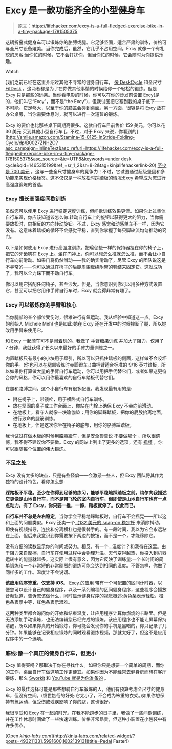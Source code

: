 # Excy 是一款功能齐全的小型健身车

> 原文：<https://lifehacker.com/excy-is-a-full-fledged-exercise-bike-in-a-tiny-package-1781505375>

这辆折叠式健身车可以锻炼你的胳膊或腿。它足够坚固，适合严肃的训练，价格可与全尺寸设备媲美。当你完成后，虽然，它几乎不占用空间。Excy 就像一个有礼貌的房客:当你忙的时候，它不会打扰你，但当你忙的时候，它会随时为你提供乐趣。

Watch

我们之前已经在这里介绍过其他不寻常的健身自行车， [像 DeskCycle](http://lifehacker.com/the-deskcycle-is-a-space-saving-exercise-bike-that-fits-1481312726) 和全尺寸 [FitDesk](http://lifehacker.com/the-fitdesk-is-a-space-saving-apartment-friendly-exerc-5877802) 。这两者都是为了在你做其他事情的时候给你一个轻松的锻炼。但是 Excy 只是那些的远亲。当你看电影的时候，你可以在你的沙发前设置 Excy(是的，他们叫它“Excy”，而不是“the Excy”)，但我试图把它塞到我的桌子底下——不可能。它足够大，以至于你的膝盖会碰到桌面。另一方面，很容易将 Excy 放在办公桌旁，当你需要休息时，就可以进行一次短暂的锻炼。

Excy 的要价也比那些桌下周期高很多。这款自行车目前售价 159 美元，你可以花 30 美元 买到其他小型自行车 [。不过，对于 Excy 来说，你看到的](http://smile.amazon.com/Stamina-15-0125-InStride-Folding-Cycle/dp/B0027ZNH2O?asc_campaign=InlineText&asc_refurl=https://lifehacker.com/excy-is-a-full-fledged-exercise-bike-in-a-tiny-package-1781505375&asc_source=&ie=UTF8&keywords=under desk cycle&qid=1465315199&ref_=sr_1_2&sr=8-2&tag=kinjalifehackerlink-20) [至少是 700 美元](https://shop.excy.com/category-s/132.htm) 。这与一些全尺寸健身车的竞争力！不过，它试图通过超级坚固和多功能来实现价格标签。这不仅仅是一种放松时踩踏板的情况:Excy 希望成为您进行高强度锻炼的首选。

### Excy 擅长高强度间歇训练

虽然您可以使用 Excy 进行稳定速度训练，但间歇训练效果更佳。如果你上过集体自行车课，你应该知道该怎么做:转动自行车上的旋钮以获得更大的阻力，当你需要放松时，向相反的方向转动旋钮。不过，Excy 感觉和动感单车不一样，因为它没有。这意味着踏板的循环不会感觉平稳，直到你掌握了每只脚轮流均匀推动的窍门。

以下是如何使用 Excy 进行高强度训练。把瑜伽垫一样的保持器挂在你的椅子上，把它的牙齿钩在 Excy 上。坐在门神上，你可以想怎么推就怎么推，而不会让小自行车向前滑动。如果门将仍然滑动——我的确实滑动了，尽管 Excy 的团队说这是不寻常的——你可以通过在椅子的后腿周围缠绕附带的套结来固定它。这就成功了，我可以全力踩下而不动自行车。

你可以用它搭配任何椅子，甚至沙发。但是，当你意识到你可以用多种方式设置它，甚至可以把它用作手臂自行车时，Excy 就变得非常有趣了。

### Excy 可以锻炼你的手臂和核心

当你腿部的某个部位受伤时，很难进行有氧运动。我从经验中知道这一点。Excy 的创始人 Michele Mehl 也是如此:她在 Excy 还在开发中的时候摔断了腿，所以她改用手臂来使用它。

和 Excy 一起骑车可不是闹着玩的。我做了 [手臂糖果训练](https://www.youtube.com/watch?v=0eONwwRUIJc&list=PLWEvZiFrc9sb9zIgjWpRX5lWbQ1UPtYsu&index=2) 并加大了阻力，仅用了 7 分钟，我就获得了长久以来最好的手臂力量训练之一。

内置踏板只有最小的小块用于牵引，所以可以只抓住踏板的侧面，这样做不会咬坏你的手。(你也可以在腿部锻炼时赤脚蹬车。)曲柄臂适合标准的 9/16 英寸踏板，所以如果你打算做大量的手臂自行车运动，你可以用把手代替它们，或者如果这更符合你的风格，你可以用你最喜欢的自行车踏板代替它们。

在腿和胳膊之间，这个小自行车有很多配置。我发现最有用的是:

*   附在椅子上，带锁栓，用于横卧式自行车训练。
*   放在坚固的桌子或工作台面上，你站在门栓上确保 Excy 不会向前滑动。
*   在地板上，看守人就像一块瑜伽垫；用你的脚踩踏板，把你的屁股抬离地面，进行致命的腿筋训练。
*   在地板上，但是这次你坐在椅子的底部，用你的胳膊踩踏板。

我也试过在做木板的时候用胳膊蹬车，但是安全警告说 [不要做那个](https://excy.com/us_main_page_section/excy-owners-manual/) ，所以很遗憾，我不得不建议你不要做。Excy 的网站上列出了更多的选项，还有 [视频](https://excy.com/excy-videos/) ，你可以跟随每个位置的伟大锻炼。

### 不足之处

Excy 没有太多的缺点，只是有些怪癖——会激怒一些人，但 Excy 团队将其作为独特的设计特色。看你怎么想:

**踩踏板不平稳。至少在你得到足够的练习，能够平稳地踩踏板之前。梅尔向我描述它更像是山地自行车，而不是带飞轮的室内自行车，但即使是山地自行车也有一点点动力。有了 Excy，你只要一推，一停，踏板就停了。仅此而已。**

**自行车并不总是左右稳定**。当你学会平稳地踩踏板时，自行车不会摇晃——所以这和上面的问题类似。Excy 还卖一个[【132 美元的 snap-on 稳定杆](http://shop.excy.com/Indoor-Outdoor-Portable-Stationary-Exercise-Bike-p/excy-bar.htm) 来消除抖动。即使有视频指导，连接和分离横杠也是很棘手的。有一段时间，我以为它会永远粘在上面，但后来我意识到你需要按下两边的按钮，而不是一个，才能移除它。

没有方便的读数显示你的时间或努力。相反，有一个...温度计？和我待在这里。由于阻力来自摩擦，自行车在使用过程中会物理升温。天气变得越热，你投入到机器运转中的能量就越多。这实际上很有意义，因为它反映了训练量:一个长时间的简单锻炼和一个非常短的非常剧烈的锻炼可能会达到相同的温度。不管怎样，你做了同样多的工作。温度计不会说谎。

**该应用程序笨重，仅支持 iOS**。 [Excy 的应用](https://excy.com/excy-mobile-coach-best-interval-training-app-for-iphone/) 带有一个可配置的区间计时器，以便您可以设计自己的健身程序，以及一系列编程的区间健身程序，这些程序会播放音频轨道，告诉您该做什么，同时显示健身程序的视觉概述:黄色条表示轻松，橙色条表示中等，红色条表示艰难。

这两种类型都会询问你的开始和结束温度，让应用程序计算你燃烧的卡路里。但是无法添加手动锻炼，也无法编辑您已经完成的锻炼。该应用程序也不能让屏幕保持清醒，所以如果你真的开始锻炼，你可能会发现你的手机是黑暗的，你只记录了几分钟。如果能够在记录相应锻炼的同时观看锻炼视频，那就太好了，但这不是应用程序中的一个选项。

### 底线:像一个真正的健身自行车，但更小

Excy 值得买吗？那取决于你在寻找什么。如果你只是想要一个简单的周期，而你的工作，桌面自行车做这项工作更便宜。如果你因为不能经常去健身房而想在客厅锻炼，那么 [Sworkit](http://lifehacker.com/sworkit-overhauls-its-design-adds-five-minute-workouts-1677127205) 和 [YouTube 就是为你准备的](http://vitals.lifehacker.com/the-best-youtube-channels-you-can-work-out-to-right-now-1751069875) 。

Excy 的最佳选择可能是那些想骑自行车锻炼的人，他们有预算考虑全尺寸的健身车，但没有空间。(愤世嫉俗的好处:它太小了，不会成为笨重的衣架。)如果你想保持有氧运动，但受伤或残疾影响了你的腿，这也很好。

我很享受和 Excy 在一起的时光。在我不能跑步的日子里，我做了一些间歇训练，并在工作休息时间做了一些快速训练。价格非常昂贵，但这种小装置在小包装中有许多优点。

[Open *kinja-labs.com*](http://kinja-labs.com/related-widget/?posts=493211331,5991600,1602139131&title=Pedal Faster!)
